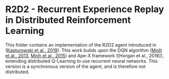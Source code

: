 # R2D2 - Recurrent Experience Replay in Distributed Reinforcement Learning

This folder contains an implementation of the R2D2 agent introduced in
([Kapturowski et al., 2019]). This work builds upon the DQN algorithm
([Mnih et al., 2013], [Mnih et al., 2015]) and Ape-X framework ([Horgan et al.,
2018]), extending distributed Q-Learning to use recurrent neural networks.
This version is a synchronous version of the agent, and is therefore not
distributed.

[Kapturowski et al., 2019]: https://openreview.net/forum?id=r1lyTjAqYX
[Mnih et al., 2013]: https://arxiv.org/abs/1312.5602
[Mnih et al., 2015]: https://www.nature.com/articles/nature14236
[Horgan et al. 2018]: https://arxiv.org/pdf/1803.00933
